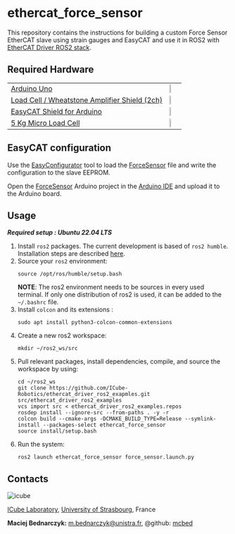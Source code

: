 # ethercat_force_sensor

This repository contains the instructions for building a custom Force Sensor EtherCAT slave using strain gauges and EasyCAT and use it in ROS2 with [EtherCAT Driver ROS2 stack](https://github.com/ICube-Robotics/ethercat_driver_ros2).

## Required Hardware ##
| | |
|---|---
| [Arduino Uno](https://store.arduino.cc/products/arduino-uno-rev3) | <img src="https://cdn.shopify.com/s/files/1/0438/4735/2471/products/A000066_01.iso_643x483.jpg?v=1629815860"  width="30%">
| [Load Cell / Wheatstone Amplifier Shield (2ch)](https://eu.robotshop.com/products/strain-gauge-load-cell-amplifier-shield-2ch) |<img src="https://cdn.shopify.com/s/files/1/0573/1486/9416/products/strain-gauge-load-cell-amplifier-shield-2ch_53cd0820-70a7-4f4f-95c8-a95b3a1deff1_600x.jpg?v=1681189038"  width="30%"> |
| [EasyCAT Shield for Arduino](https://www.bausano.net/en/hardware/easycat.html)  | <img src="https://www.bausano.net/images/EasyCAT.jpg" width="30%">
| [5 Kg Micro Load Cell](https://eu.robotshop.com/products/micro-load-cell-5-kg)  | <img src="https://cdn.shopify.com/s/files/1/0573/1486/9416/products/micro-load-cell-5-kg_1_0e957087-2532-406e-90a7-35aeebde0a6a_600x.jpg?v=1680837537" width="30%">



## EasyCAT configuration ##
Use the [EasyConfigurator](https://www.bausano.net/images/arduino-easycat/EasyConfigurator_UserManual.pdf) tool to load the [ForceSensor](config/easycat_config/ForceSensor.prj) file and write the configuration to the slave EEPROM.

Open the [ForceSensor](config/easycat_config/ForceSensor.ino) Arduino project in the [Arduino IDE](https://www.arduino.cc/en/software) and upload it to the Arduino board.

## Usage ##
***Required setup : Ubuntu 22.04 LTS***

1.  Install `ros2` packages. The current development is based of `ros2 humble`. Installation steps are described [here](https://docs.ros.org/en/humble/Installation.html).
2. Source your `ros2` environment:
    ```shell
    source /opt/ros/humble/setup.bash
    ```
    **NOTE**: The ros2 environment needs to be sources in every used terminal. If only one distribution of ros2 is used, it can be added to the `~/.bashrc` file.
3. Install `colcon` and its extensions :
    ```shell
    sudo apt install python3-colcon-common-extensions
     ```
3. Create a new ros2 workspace:
    ```shell
    mkdir ~/ros2_ws/src
    ```
4. Pull relevant packages, install dependencies, compile, and source the workspace by using:
    ```shell
    cd ~/ros2_ws
    git clone https://github.com/ICube-Robotics/ethercat_driver_ros2_exapmles.git src/ethercat_driver_ros2_examples
    vcs import src < ethercat_driver_ros2_examples.repos
    rosdep install --ignore-src --from-paths . -y -r
    colcon build --cmake-args -DCMAKE_BUILD_TYPE=Release --symlink-install --packages-select ethercat_force_sensor
    source install/setup.bash
    ```
5. Run the system:
    ```shell
    ros2 launch ethercat_force_sensor force_sensor.launch.py
    ```

## Contacts ##
![icube](https://icube.unistra.fr/fileadmin/templates/DUN/icube/images/logo.png)

[ICube Laboratory](https://icube.unistra.fr), [University of Strasbourg](https://www.unistra.fr/), France

__Maciej Bednarczyk:__ [m.bednarczyk@unistra.fr](mailto:m.bednarczyk@unistra.fr), @github: [mcbed](https://github.com/mcbed)
